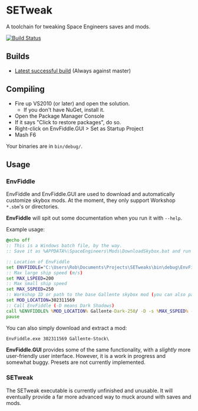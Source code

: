 # SETweak

A toolchain for tweaking Space Engineers saves and mods.

[![Build Status](http://ci.nexisonline.net/buildStatus/icon?job=SETweak)](http://ci.nexisonline.net/job/SETweak/)

## Builds

* [Latest successful build](http://ci.nexisonline.net/job/SETweak/lastSuccessfulBuild/artifact/SETweaks.zip) (Always against master)

## Compiling

* Fire up VS2010 (or later) and open the solution.
  * If you don't have NuGet, install it.
* Open the Package Manager Console
* If it says "Click to restore packages", do so.
* Right-click on EnvFiddle.GUI > Set as Startup Project
* Mash F6

Your binaries are in `bin/debug/`.

## Usage

### EnvFiddle

EnvFiddle and EnvFiddle.GUI are used to download and automatically customize skybox mods.  At the moment, they only support Workshop `*.sbm`'s or directories.

**EnvFiddle** will spit out some documentation when you run it with `--help`.  

Example usage:
```bat
@echo off
:: This is a Windows batch file, by the way.
:: Save it as %APPDATA%\SpaceEngineers\Mods\DownloadSkybox.bat and run it.

:: Location of EnvFiddle
set ENVFIDDLE="C:\Users\Rob\Documents\Projects\SETweaks\bin\debug\EnvFiddle.exe"
:: Max large ship speed (m/s)
set MAX_LSPEED=200
:: Max small ship speed
set MAX_SSPEED=250
:: Workshop ID or path to the base Gallente skybox mod (you can also paste in the workshop mod's URL)
set MOD_LOCATION=302311569
:: Call EnvFiddle (-D means Dark Shadows)
call %ENVFIDDLE% %MOD_LOCATION% Gallente-Dark-250/ -D -s %MAX_SSPEED% -S %MAX_LSPEED%
pause
```

You can also simply download and extract a mod:
```bat
EnvFiddle.exe 302311569 Gallente-Stock\
```

**EnvFiddle.GUI** provides some of the same functionality, with a *slightly* more user-friendly user interface.  However, it is a work in progress and somewhat buggy.  Presets are not currently implemented.

### SETweak

The SETweak executable is currently unfinished and unusable.  It will eventually provide a far more advanced way to muck around with saves and mods.
